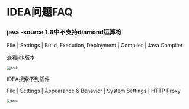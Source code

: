 # IDEA问题FAQ

### java -source 1.6中不支持diamond运算符

File | Settings | Build, Execution, Deployment | Compiler | Java Compiler

查看jdk版本

<img :src="$withBase('/img/image-20200716091012581.png')" alt="dock" style="zoom:60%;">


IDEA搜索不到插件

File | Settings | Appearance & Behavior | System Settings | HTTP Proxy

<img :src="$withBase('/img/image-20200716090928245.png')" alt="dock" style="zoom:60%;">
